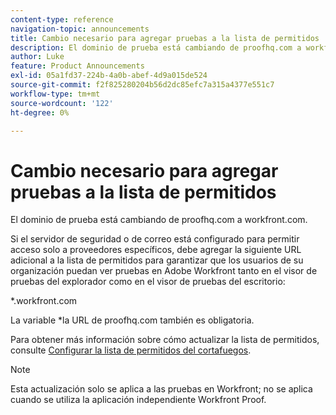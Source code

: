 ```yaml
---
content-type: reference
navigation-topic: announcements
title: Cambio necesario para agregar pruebas a la lista de permitidos
description: El dominio de prueba está cambiando de proofhq.com a workfront.com.
author: Luke
feature: Product Announcements
exl-id: 05a1fd37-224b-4a0b-abef-4d9a015de524
source-git-commit: f2f825280204b56d2dc85efc7a315a4377e551c7
workflow-type: tm+mt
source-wordcount: '122'
ht-degree: 0%

---
```


# Cambio necesario para agregar pruebas a la lista de permitidos

El dominio de prueba está cambiando de proofhq.com a workfront.com.

Si el servidor de seguridad o de correo está configurado para permitir acceso solo a proveedores específicos, debe agregar la siguiente URL adicional a la lista de permitidos para garantizar que los usuarios de su organización puedan ver pruebas en Adobe Workfront tanto en el visor de pruebas del explorador como en el visor de pruebas del escritorio:

&#42;.workfront.com

La variable &#42;la URL de proofhq.com también es obligatoria.

Para obtener más información sobre cómo actualizar la lista de permitidos, consulte [Configurar la lista de permitidos del cortafuegos](../../administration-and-setup/get-started-wf-administration/configure-your-firewall.md).

>[!NOTE]
>
>Esta actualización solo se aplica a las pruebas en Workfront; no se aplica cuando se utiliza la aplicación independiente Workfront Proof.
